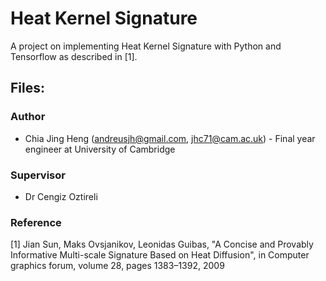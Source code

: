 # Heat Kernel Signature

A project on implementing Heat Kernel Signature with Python and Tensorflow as described in [1]. 

## Files:


### Author
- Chia Jing Heng (andreusjh@gmail.com, jhc71@cam.ac.uk) - Final year engineer at University of Cambridge

### Supervisor
- Dr Cengiz Oztireli

### Reference
[1] Jian Sun, Maks Ovsjanikov, Leonidas Guibas, "A Concise and Provably Informative Multi-scale Signature Based on Heat Diffusion", in Computer graphics forum, volume 28,
pages 1383–1392, 2009
